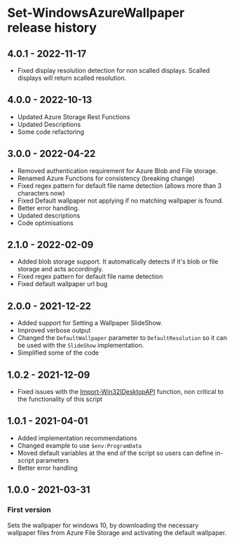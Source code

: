 # Set-WindowsAzureWallpaper release history

## 4.0.1 - 2022-11-17

* Fixed display resolution detection for non scalled displays. Scalled displays will return scalled resolution.

## 4.0.0 - 2022-10-13

* Updated Azure Storage Rest Functions
* Updated Descriptions
* Some code refactoring

## 3.0.0 - 2022-04-22

* Removed authentication requirement for Azure Blob and File storage.
* Renamed Azure Functions for consistency (breaking change)
* Fixed regex pattern for default file name detection (allows more than 3 characters now)
* Fixed Default wallpaper not applying if no matching wallpaper is found.
* Better error handling.
* Updated descriptions
* Code optimisations

## 2.1.0 - 2022-02-09

* Added blob storage support. It automatically detects if it's blob or file storage and acts accordingly.
* Fixed regex pattern for default file name detection
* Fixed default wallpaper url bug

## 2.0.0 - 2021-12-22

* Added support for Setting a Wallpaper SlideShow.
* Improved verbose output
* Changed the `DefaultWallpaper` parameter to `DefaultResolution` so it can be used with the `SlideShow` implementation.
* Simplified some of the code

## 1.0.2 - 2021-12-09

* Fixed issues with the [Import-Win32IDesktopAPI](https://MEMZ.one/Import-Win32IDesktopAPI) function, non critical to the functionality of this script

## 1.0.1 - 2021-04-01

* Added implementation recommendations
* Changed example to use `$env:ProgramData`
* Moved default variables at the end of the script so users can define in-script parameters
* Better error handling

## 1.0.0 - 2021-03-31

### First version

Sets the wallpaper for windows 10, by downloading the necessary wallpaper files from Azure File Storage and activating the default wallpaper.
